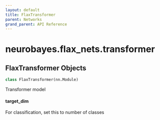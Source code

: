 ```yaml
---
layout: default
title: FlaxTransformer
parent: Networks
grand_parent: API Reference
---
```


<a id="neurobayes.flax_nets.transformer"></a>

# neurobayes.flax\_nets.transformer

<a id="neurobayes.flax_nets.transformer.FlaxTransformer"></a>

## FlaxTransformer Objects

```python
class FlaxTransformer(nn.Module)
```

Transformer model

<a id="neurobayes.flax_nets.transformer.FlaxTransformer.target_dim"></a>

#### target\_dim

For classification, set this to number of classes


